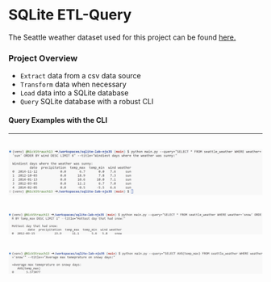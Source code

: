 # SQLite ETL-Query

The Seattle weather dataset used for this project can be found [here.](https://github.com/vega/vega/blob/main/docs/data/seattle-weather.csv)

### Project Overview
- ``Extract`` data from a csv data source
- ``Transform`` data when necessary
- ``Load`` data into a SQLite database
- ``Query`` SQLite database with a robust CLI

#### Query Examples with the CLI
---
![Alt text](img/wind_sun_query.png)
---
![Alt text](img/hot_snow_query.png)
---
![Alt text](img/snowy_temp_query.png)
---

#### 
